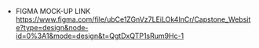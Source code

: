 * FIGMA MOCK-UP LINK
https://www.figma.com/file/ubCe1ZGnVz7LEiLOk4InCr/Capstone_Website?type=design&node-id=0%3A1&mode=design&t=QgtDxQTP1sRum9Hc-1